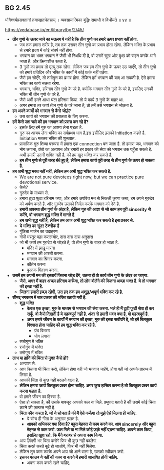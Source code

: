 ## BG 2.45

भोगैश्वर्यप्रसक्तानां तयापहृतचेतसाम् ।
व्यवसायात्मिका बुद्धिः समाधौ न विधीयते ॥ ४४ ॥

https://vedabase.io/en/library/bg/2/45/

* **तीन गुणो के ऊपर जाने का मतलब ये नहीं है कि तीन गुणो का हमारे ऊपर प्रभाव नहीं होगा.**
    * जब तक हमारा शरीर है, तब तक उसपर तीन गुणो का प्रभाव होता रहेगा. 
    लेकिन भक्ति के प्रभाव से हमारे हृदय में कोई संघर्ष नहीं होगा.
    * भगवान का भक्त भगवान  ने जैसी भी स्थिथि दी है, वो उसमें सुख और दुःख को सहन करके आगे जाता है. 
    और क्रियाशील रहता है.
    * 3 गुणो का प्रभाव तो मृत्यु तक रहेगा. लेकिन जब हम तीन गुणो के ऊपर उठ जाएँगे, 
    तो तीन गुणो को हमारे प्रतिदिन और भक्ति के कार्यों में कोई फ़र्क़ नहीं पड़ेगा.
    * जैसे हम सोएँगे, तो तमोगुण का प्रभाव होगा. लेकिन हमें भगवान की याद आ सकती है. 
    ऐसे हमारा भक्ति का कार्य चलता रहेगा.
    * भगवान, भक्ति, हरिनाम तीन गुणो के परे है. क्योंकि भगवान तीन गुणो के परे है, 
    इसलिए उनकी भक्ति भी तीन गुणो के परे है.
    * जैसे अभी हमने आधा घंटा हरिनाम  किया. तो ये कार्य 3 गुणो के बाहर था.
    * अगर हमारा हर कार्य तीन गुणो के परे जाना है, तो हमें उसे भगवान से जोड़ना है.
* **हम अपने कार्यों को भगवान से कैसे जोड़े?**
    * उस कार्य को भगवान की प्रसन्नता के लिए करना.
* **हमें कैसे पता चले की हम भगवान को प्रसन्न कर रहे है?**
    * इसके लिए हमें गुरु का आश्रय लेना पड़ता है.
    * गुरु का आश्रय लेना भक्ति का सर्वप्रथम भाग है.इस इसीलिए इसको Initiation कहते है. 
    Initiation मतलब भक्ति की शुरूवात.
    * प्रामाणिक गुरु शिष्या परम्परा में हमारा एक connection बन जाता है. तो हमारा जप, भगवान को भोग 
    लगाना, ग्रंथो का अध्ययन और हमारी हर प्रकार की सेवा को भगवान तक पहुँचा सकते है. 
    अभी हमारी उतनी शक्ति नहीं है. की हम खुद भक्ति कर सकते है.
    * **हम तीन गुणो से पूरी तरह बंधे हुए है, 
    लेकिन हमारा कार्य पूरी तरह से तीन गुणो के ऊपर हो सकता है.**
* **हम अभी शुद्ध भक्त नहीं नहीं, लेकिन हम अभी शुद्ध भक्ति कर सकते है.**
    * We are not pure devotees right now, 
    but we can practice pure devotional service.
    * कैसे?
    * गुरुदेव के माध्यम से.
    * हमारा टूटा फूटा हरिनाम जपा, और हमारे अपवित्र मन से निकली कृष्णा कथा, 
    हम अपने गुरुदेव को अर्पण करते है. और गुरुदेव उसको निर्मल करके भगवान को देते है.
    * **हमारी अवस्था तीन गुणो के अंदर है, लेकिन गुरु की आज्ञा से जो काम हम पूरी sincerity से करेंगे, 
    वो भगवान शुद्ध भक्ति में मानते है.**
    * **हम अभी शुद्ध नहीं है, लेकिन हम आज अभी शुद्ध भक्ति कर सकते है इस प्रकार से.** 
    * **ये भक्ति का सुंदर टेक्नीक है**
    * गुंडिचा मार्जन का उदाहरण
    * गोपी भरतूर पड़ा करालयोर, दास दास दास अनुदास
    * जो भी कार्य हम गुरुदेव से जोड़ते है, वो तीन गुणो के बाहर हो जाता है.
        * मंदिर में झाड़ू मारना 
        * भगवान की आरती करना.
        * भगवान का श्रिंगार करना. 
        * कीर्तन करना 
        * पुस्तक वितरण करना.
* **उसमें हम अपनी मन की इच्छायें जितना जोड़ देंगे, उतना ही वो कार्य तीन गुणो के अंदर आ जाएगा.**
    * **जैसे, अगर मैं बाहर अच्छा हरिनाम करूँगा, तो लोग बोलेंगे की कितना अच्छा भक्त है. 
    ये तो भगवान की इच्छा नहीं है.**
    * **जितना हमारी इच्छा रहेगी, उस हद तक हम अशुद्ध/अपूर्ण भक्ति कर रहे है.**
* **श्रीमद् भगवतम में चार प्रकार की भक्ति बतायी गयी है.**
    * **शुद्ध भक्ति**
        * **केवल एक इच्छा, गुरु के माध्यम से भगवान की सेवा करना. 
        भले ही मैं टूटी फूटी सेवा ही कर सकूँ. वो कैसे दिखती है ये महत्वपूर्ण नहीं है. 
        अंदर से हमारी भवन क्या है, वो महत्वपूर्ण है.**
        * **अगर हमारे जीवन के कार्यों में भगवान की इच्छा, गुरु की इच्छा सर्वोपरि है, 
        तो हमें बिलकुल विश्वास होना चाहिए की हम शुद्ध भक्ति कर रहे है.**
            * ग्रंथ वितरण 
            * भोग लगाना 
    * सतोगुण में भक्ति 
    * रजोगुण में भक्ति 
    * तमोगुण में भक्ति 
* **लाभ या हानि की चिंता से मुक्त कैसे हो?**
    * अभ्यास से.
    * आप कितना भी चिंता करो, लेकिन होगा वही जो भगवान चाहेंगे. होगा वही जो आपके प्रारब्ध में लिखा है.
    * आपकी चिंता से कुछ नहीं बदलने वाला है.
    * **लेकिन हमारा कार्य बिलकुल प्रखर होना चाहिए. 
    अगर कुछ हासिल करना है तो बिलकुल प्रखर कार्य करना पड़ता है.**
    * वो हमारे जीवन का हिस्सा है.
    * ऐसा हो सकता है, की उसके बावजूद आपको फल ना मिले. 
    प्रभुपाद बताते है की उसमें कोई चिंता करने की ज़रूरत नहीं है.
    * **चिंता कौन करता है. जो ये सोचता है की मैं ऐसे करूँगा तो मुझे ऐसे मिलना ही चाहिए.**
        * ये सोच ही गीता के अनुसार ग़लत है.
        * **आपको अधिकार क्या दिया है? बहुत मेहनत से काम करने का. 
        आप sincerely और बहुत मेहनत से काम करो. फल मिले या ना मिले कोई फ़र्क़ नहीं पड़ना चाहिए. 
        आपने काम किया, इसलिए खुश रहो. कि मैंने बराबर से अपना काम किया.**
    * आप ज़िंदगी भर चिंता करोगे फिर भी कुछ नहीं बदलेगा.
    * चिंता करते करते बूढ़े हो जाओगे, फिर भी नहीं मिलेगा.
    * लेकिन तुम काम करके अपने आप जो आने वाला है, उसको स्वीकार करो.
    * **इसका मतलब ये नहीं की काम ना करने में हमारी आसक्ति होनी चाहिए.**
        * अपना काम करते रहने चाहिए.
        
    
  
